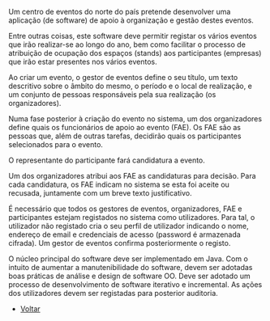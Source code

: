 Um centro de eventos do norte do país pretende desenvolver uma aplicação (de software) de apoio à organização e gestão destes eventos.

Entre outras coisas, este software deve permitir registar os vários eventos que irão realizar-se ao longo do ano, bem como facilitar o processo de atribuição de ocupação dos espaços (stands) aos participantes (empresas) que irão estar presentes nos vários eventos.

Ao criar um evento, o gestor de eventos define o seu título, um texto descritivo sobre o âmbito do mesmo, o período e o local de realização, e um conjunto de pessoas responsáveis pela sua realização (os organizadores).

Numa fase posterior à criação do evento no sistema, um dos organizadores define quais os funcionários de apoio ao evento (FAE). Os FAE são as pessoas que, além de outras tarefas, decidirão quais os participantes selecionados para o evento.

O representante do participante fará candidatura a evento.

Um dos organizadores atribui aos FAE as candidaturas para decisão. Para cada candidatura, os FAE indicam no sistema se esta foi aceite ou recusada, juntamente com um breve texto justificativo.

É necessário que todos os gestores de eventos, organizadores, FAE e participantes estejam registados no sistema como utilizadores. Para tal, o utilizador não registado cria o seu perfil de utilizador indicando o nome, endereço de email e credenciais de acesso (password é armazenada cifrada). Um gestor de eventos confirma posteriormente o registo.

O núcleo principal do software deve ser implementado em Java. Com o intuito de aumentar a manutenibilidade do software, devem ser adotadas boas práticas de análise e design de software OO. Deve ser adotado um processo de desenvolvimento de software iterativo e incremental. As ações dos utilizadores devem ser registadas para posterior auditoria.


 * [Voltar](https://bitbucket.org/mfSimoes/projeto-esoft-pprog-2016-2017/wiki/Itera%C3%A7%C3%A3o%201/Home)